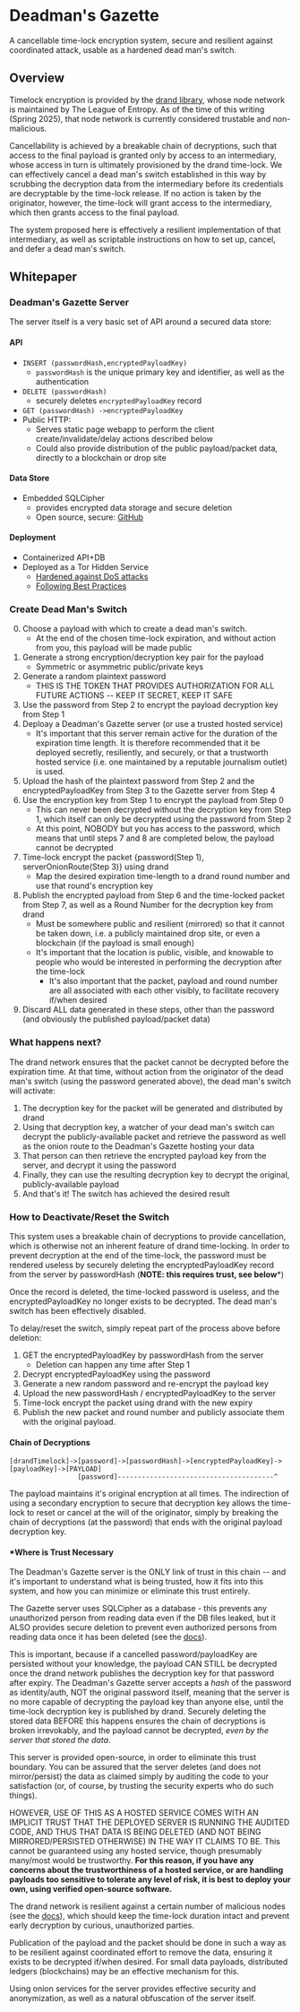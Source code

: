 # Deadman's Gazette

A cancellable time-lock encryption system, secure and resilient against coordinated attack, usable as a hardened dead man's switch. 

## Overview

Timelock encryption is provided by the [drand library](https://docs.drand.love/docs/timelock-encryption/), whose node network is maintained by The League of Entropy. As of the time of this writing (Spring 2025), that node network is currently considered trustable and non-malicious.

Cancellability is achieved by a breakable chain of decryptions, such that access to the final payload is granted only by access to an intermediary, whose access in turn is ultimately provisioned by the drand time-lock. We can effectively cancel a dead man's switch established in this way by scrubbing the decryption data from the intermediary before its credentials are decryptable by the time-lock release. If no action is taken by the originator, however, the time-lock will grant access to the intermediary, which then grants access to the final payload.

The system proposed here is effectively a resilient implementation of that intermediary, as well as scriptable instructions on how to set up, cancel, and defer a dead man's switch.

## Whitepaper

### Deadman's Gazette Server

The server itself is a very basic set of API around a secured data store:

#### API

- `INSERT (passwordHash,encryptedPayloadKey)`
    - `passwordHash` is the unique primary key and identifier, as well as the authentication
- `DELETE (passwordHash)`
    - securely deletes `encryptedPayloadKey` record
- `GET (passwordHash) ->encryptedPayloadKey`
- Public HTTP: 
    - Serves static page webapp to perform the client create/invalidate/delay actions described below
    - Could also provide distribution of the public payload/packet data, directly to a blockchain or drop site

#### Data Store
- Embedded SQLCipher
    - provides encrypted data storage and secure deletion
    - Open source, secure: [GitHub](https://github.com/sqlcipher/sqlcipher)

#### Deployment
- Containerized API+DB
- Deployed as a Tor Hidden Service
    - [Hardened against DoS attacks](https://community.torproject.org/onion-services/advanced/dos/)
    - [Following Best Practices](https://riseup.net/en/security/network-security/tor/onionservices-best-practices)

### Create Dead Man's Switch

0. Choose a payload with which to create a dead man's switch. 
    - At the end of the chosen time-lock expiration, and without action from you, this payload will be made public
1. Generate a strong encryption/decryption key pair for the payload 
    - Symmetric or asymmetric public/private keys
2. Generate a random plaintext password
    - THIS IS THE TOKEN THAT PROVIDES AUTHORIZATION FOR ALL FUTURE ACTIONS -- KEEP IT SECRET, KEEP IT SAFE
3. Use the password from Step 2 to encrypt the payload decryption key from Step 1 
4. Deploay a Deadman's Gazette server (or use a trusted hosted service)
    - It's important that this server remain active for the duration of the expiration time length. It is therefore recommended that it be deployed secretly, resiliently, and securely, or that a trustworth hosted service (i.e. one maintained by a reputable journalism outlet) is used.
5. Upload the hash of the plaintext password from Step 2 and the encryptedPayloadKey from Step 3 to the Gazette server from Step 4
6. Use the encryption key from Step 1 to encrypt the payload from Step 0
    - This can never been decrypted without the decryption key from Step 1, which itself can only be decrypted using the password from Step 2
    - At this point, NOBODY but you has access to the password, which means that until steps 7 and 8 are completed below, the payload cannot be decrypted
7. Time-lock encrypt the packet {password(Step 1), serverOnionRoute(Step 3)} using drand
    - Map the desired expiration time-length to a drand round number and use that round's encryption key
8. Publish the encrypted payload from Step 6 and the time-locked packet from Step 7, as well as a Round Number for the decryption key from drand
    - Must be somewhere public and resilient (mirrored) so that it cannot be taken down, i.e. a publicly maintained drop site, or even a blockchain (if the payload is small enough)
    - It's important that the location is public, visible, and knowable to people who would be interested in performing the decryption after the time-lock
        - It's also important that the packet, payload and round number are all associated with each other visibly, to facilitate recovery if/when desired
9. Discard ALL data generated in these steps, other than the password (and obviously the published payload/packet data)

### What happens next?

The drand network ensures that the packet cannot be decrypted before the expiration time. At that time, without action from the originator of the dead man's switch (using the password generated above), the dead man's switch will activate:

1. The decryption key for the packet will be generated and distributed by drand
2. Using that decryption key, a watcher of your dead man's switch can decrypt the publicly-available packet and retrieve the password as well as the onion route to the Deadman's Gazette hosting your data
3. That person can then retrieve the encrypted payload key from the server, and decrypt it using the password
4. Finally, they can use the resulting decryption key to decrypt the original, publicly-available payload
5. And that's it! The switch has achieved the desired result

### How to Deactivate/Reset the Switch

This system uses a breakable chain of decryptions to provide cancellation, which is otherwise not an inherent feature of drand time-locking. In order to prevent decryption at the end of the time-lock, the password must be rendered useless by securely deleting the encryptedPayloadKey record from the server by passwordHash (**NOTE: this requires trust, see below***)

Once the record is deleted, the time-locked password is useless, and the encryptedPayloadKey no longer exists to be decrypted. The dead man's switch has been effectively disabled.

To delay/reset the switch, simply repeat part of the process above before deletion:
1. GET the encryptedPayloadKey by passwordHash from the server
    - Deletion can happen any time after Step 1
2. Decrypt encryptedPayloadKey using the password
3. Generate a new random password and re-encrypt the payload key
4. Upload the new passwordHash / encryptedPayloadKey to the server
5. Time-lock encrypt the packet using drand with the new expiry
6. Publish the new packet and round number and publicly associate them with the original payload.

#### Chain of Decryptions

```
[drandTimelock]->[password]->[passwordHash]->[encryptedPayloadKey]->[payloadKey]->[PAYLOAD]
                 [password]---------------------------------------^
```

The payload maintains it's original encryption at all times. The indirection of using a secondary encryption to secure that decryption key allows the time-lock to reset or cancel at the will of the originator, simply by breaking the chain of decryptions (at the password) that ends with the original payload decryption key.

#### *Where is Trust Necessary

The Deadman's Gazette server is the ONLY link of trust in this chain -- and it's important to understand what is being trusted, how it fits into this system, and how you can minimize or eliminate this trust entirely. 

The Gazette server uses SQLCipher as a database - this prevents any unauthorized person from reading data even if the DB files leaked, but it ALSO provides secure deletion to prevent even authorized persons from reading data once it has been deleted (see the [docs](https://discuss.zetetic.net/t/forensic-recovery-of-deleted-data/20)). 

This is important, because if a cancelled password/payloadKey are persisted without your knowledge, the payload CAN STILL be decrypted once the drand network publishes the decryption key for that password after expiry. The Deadman's Gazette server accepts a *hash* of the password as identity/auth, NOT the original password itself, meaning that the server is no more capable of decrypting the payload key than anyone else, until the time-lock decryption key is published by drand. Securely deleting the stored data BEFORE this happens ensures the chain of decryptions is broken irrevokably, and the payload cannot be decrypted, *even by the server that stored the data*. 

This server is provided open-source, in order to eliminate this trust boundary. You can be assured that the server deletes (and does not mirror/persist) the data as claimed simply by auditing the code to your satisfaction (or, of course, by trusting the security experts who do such things).

HOWEVER, USE OF THIS AS A HOSTED SERVICE COMES WITH AN IMPLICIT TRUST THAT THE DEPLOYED SERVER IS RUNNING THE AUDITED CODE, AND THUS THAT DATA IS BEING DELETED (AND NOT BEING MIRRORED/PERSISTED OTHERWISE) IN THE WAY IT CLAIMS TO BE. This cannot be guaranteed using any hosted service, though presumably many/most would be trustworthy. **For this reason, if you have any concerns about the trustworthiness of a hosted service, or are handling payloads too sensitive to tolerate any level of risk, it is best to deploy your own, using verified open-source software.**

The drand network is resilient against a certain number of malicious nodes (see the [docs](https://docs.drand.love/docs/security-model/)), which should keep the time-lock duration intact and prevent early decryption by curious, unauthorized parties. 

Publication of the payload and the packet should be done in such a way as to be resilient against coordinated effort to remove the data, ensuring it exists to be decrypted if/when desired. For small data payloads, distributed ledgers (blockchains) may be an effective mechanism for this.

Using onion services for the server provides effective security and anonymization, as well as a natural obfuscation of the server itself. 
